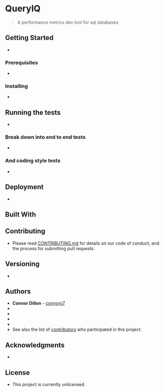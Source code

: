 # QueryIQ

> A performance metrics dev tool for sql databases

## Getting Started

-

### Prerequisites

-

### Installing

-

## Running the tests

-

### Break down into end to end tests

-

### And coding style tests

-

## Deployment

-

## Built With

<!-- - [Resource Name](Resource URL) - Resource description -->

## Contributing

- Please read [CONTRIBUTING.md](https://github.com/oslabs-beta/SQL-Insight/blob/main/CONTRIBUTING.md) for details on our code of conduct, and the process for submitting pull requests.

## Versioning

-

## Authors

- **Connor Dillon** - [connoro7](https://github.com/connoro7)
- 
-
-
-
- See also the list of [contributors](https://github.com/oslabs-beta/SQL-Insight/contributors) who participated in this project.

## Acknowledgments

-

## License

- This project is currently unlicensed.

